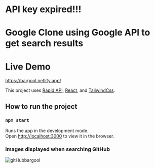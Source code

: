 # API key expired!!!

# Google Clone using Google API to get search results

# Live Demo
https://bargool.netlify.app/

This project uses [Rapid API](https://rapidapi.com/), [React](https://reactjs.org/), and [TailwindCss](https://tailwindcss.com/).

## How to run the project

### `npm start`

Runs the app in the development mode.\
Open [http://localhost:3000](http://localhost:3000) to view it in the browser.

### Images displayed when searching GitHub
![gitHubbargool](https://user-images.githubusercontent.com/64375555/154870062-cfa3a6a9-09aa-4eea-a948-e6662138bb41.PNG)
